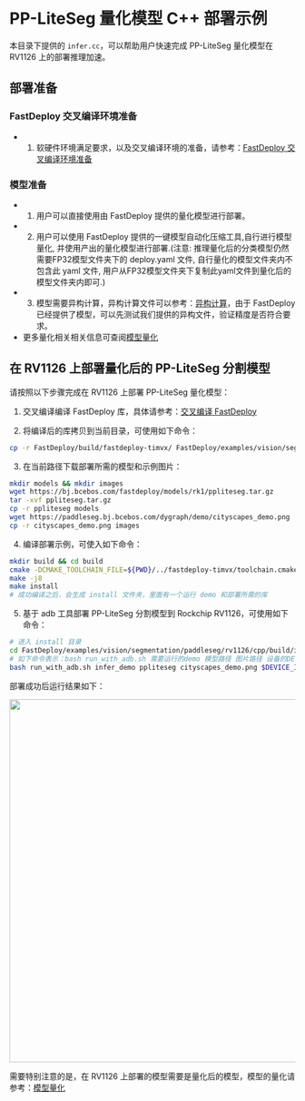 # PP-LiteSeg 量化模型 C++ 部署示例

本目录下提供的 `infer.cc`，可以帮助用户快速完成 PP-LiteSeg 量化模型在 RV1126 上的部署推理加速。

## 部署准备
### FastDeploy 交叉编译环境准备
- 1. 软硬件环境满足要求，以及交叉编译环境的准备，请参考：[FastDeploy 交叉编译环境准备](../../../../../../docs/cn/build_and_install/rv1126.md#交叉编译环境搭建)  

### 模型准备
- 1. 用户可以直接使用由 FastDeploy 提供的量化模型进行部署。
- 2. 用户可以使用 FastDeploy 提供的一键模型自动化压缩工具,自行进行模型量化, 并使用产出的量化模型进行部署.(注意: 推理量化后的分类模型仍然需要FP32模型文件夹下的 deploy.yaml 文件, 自行量化的模型文件夹内不包含此 yaml 文件, 用户从FP32模型文件夹下复制此yaml文件到量化后的模型文件夹内即可.)
- 3. 模型需要异构计算，异构计算文件可以参考：[异构计算](./../../../../../../docs/cn/faq/heterogeneous_computing_on_timvx_npu.md)，由于 FastDeploy 已经提供了模型，可以先测试我们提供的异构文件，验证精度是否符合要求。
- 更多量化相关相关信息可查阅[模型量化](../../quantize/README.md)

## 在 RV1126 上部署量化后的 PP-LiteSeg 分割模型
请按照以下步骤完成在 RV1126 上部署 PP-LiteSeg 量化模型：
1. 交叉编译编译 FastDeploy 库，具体请参考：[交叉编译 FastDeploy](../../../../../../docs/cn/build_and_install/rv1126.md#基于-paddlelite-的-fastdeploy-交叉编译库编译)

2. 将编译后的库拷贝到当前目录，可使用如下命令：
```bash
cp -r FastDeploy/build/fastdeploy-timvx/ FastDeploy/examples/vision/segmentation/paddleseg/rv1126/cpp
```

3. 在当前路径下载部署所需的模型和示例图片：
```bash
mkdir models && mkdir images
wget https://bj.bcebos.com/fastdeploy/models/rk1/ppliteseg.tar.gz
tar -xvf ppliteseg.tar.gz
cp -r ppliteseg models
wget https://paddleseg.bj.bcebos.com/dygraph/demo/cityscapes_demo.png
cp -r cityscapes_demo.png images
```

4. 编译部署示例，可使入如下命令：
```bash
mkdir build && cd build
cmake -DCMAKE_TOOLCHAIN_FILE=${PWD}/../fastdeploy-timvx/toolchain.cmake -DFASTDEPLOY_INSTALL_DIR=${PWD}/../fastdeploy-timvx -DTARGET_ABI=armhf ..
make -j8
make install
# 成功编译之后，会生成 install 文件夹，里面有一个运行 demo 和部署所需的库
```

5. 基于 adb 工具部署 PP-LiteSeg 分割模型到 Rockchip RV1126，可使用如下命令：
```bash
# 进入 install 目录
cd FastDeploy/examples/vision/segmentation/paddleseg/rv1126/cpp/build/install/
# 如下命令表示：bash run_with_adb.sh 需要运行的demo 模型路径 图片路径 设备的DEVICE_ID
bash run_with_adb.sh infer_demo ppliteseg cityscapes_demo.png $DEVICE_ID
```

部署成功后运行结果如下：

<img width="640" src="https://user-images.githubusercontent.com/30516196/205544166-9b2719ff-ed82-4908-b90a-095de47392e1.png">

需要特别注意的是，在 RV1126 上部署的模型需要是量化后的模型，模型的量化请参考：[模型量化](../../../../../../docs/cn/quantize.md)
